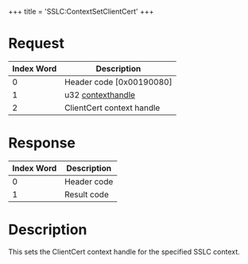 +++
title = 'SSLC:ContextSetClientCert'
+++

# Request

| Index Word | Description                                        |
|------------|----------------------------------------------------|
| 0          | Header code \[0x00190080\]                         |
| 1          | u32 [contexthandle](SSLC:CreateContext "wikilink") |
| 2          | ClientCert context handle                          |

# Response

| Index Word | Description |
|------------|-------------|
| 0          | Header code |
| 1          | Result code |

# Description

This sets the ClientCert context handle for the specified SSLC context.